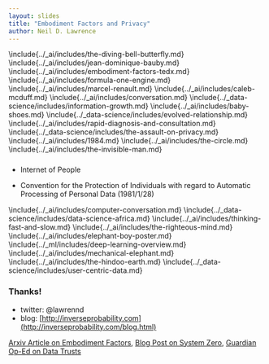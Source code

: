 ```yaml
---
layout: slides
title: "Embodiment Factors and Privacy"
author: Neil D. Lawrence
---
```

\include{../_ai/includes/the-diving-bell-butterfly.md}
\include{../_ai/includes/jean-dominique-bauby.md}
\include{../_ai/includes/embodiment-factors-tedx.md}
\include{../_ai/includes/formula-one-engine.md}
\include{../_ai/includes/marcel-renault.md}
\include{../_ai/includes/caleb-mcduff.md}
\include{../_ai/includes/conversation.md}
\include{../_data-science/includes/information-growth.md}
\include{../_ai/includes/baby-shoes.md}
\include{../_data-science/includes/evolved-relationship.md}
\include{../_ai/includes/rapid-diagnosis-and-consultation.md}
\include{../_data-science/includes/the-assault-on-privacy.md}
\include{../_ai/includes/1984.md}
\include{../_ai/includes/the-circle.md}
\include{../_ai/includes/the-invisible-man.md}

###

* Internet of People

* Convention for the Protection of Individuals with regard to Automatic
Processing of Personal Data (1981/1/28)

\include{../_ai/includes/computer-conversation.md}
\include{../_data-science/includes/data-science-africa.md}
\include{../_ai/includes/thinking-fast-and-slow.md}
\include{../_ai/includes/the-righteous-mind.md}
\include{../_ai/includes/elephant-boy-poster.md}
\include{../_ml/includes/deep-learning-overview.md}
\include{../_ai/includes/mechanical-elephant.md}
\include{../_ai/includes/the-hindoo-earth.md}
\include{../_data-science/includes/user-centric-data.md}


<!--Ruth Gavison:

don't conflate privacy and the private
Balance between private and public.
Public makes free. No!

Circle vs 1984

Invisible Man

Corporate vs State

Hollrith Calculating machines vs ebola

Consent is neither necessary nor sufficient for giving up privacy.-->


### Thanks!

* twitter: @lawrennd
* blog: [http://inverseprobability.com](http://inverseprobability.com/blog.html)


[Arxiv Article on Embodiment Factors](https://arxiv.org/abs/1705.07996),
[Blog Post on System Zero](http://inverseprobability.com/2015/12/04/what-kind-of-ai),
[Guardian Op-Ed on Data Trusts](https://www.theguardian.com/media-network/2016/jun/03/data-trusts-privacy-fears-feudalism-democracy)

